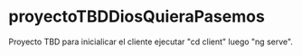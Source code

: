 # proyectoTBDDiosQuieraPasemos
Proyecto TBD
para inicialicar el cliente ejecutar "cd client" luego "ng serve".
